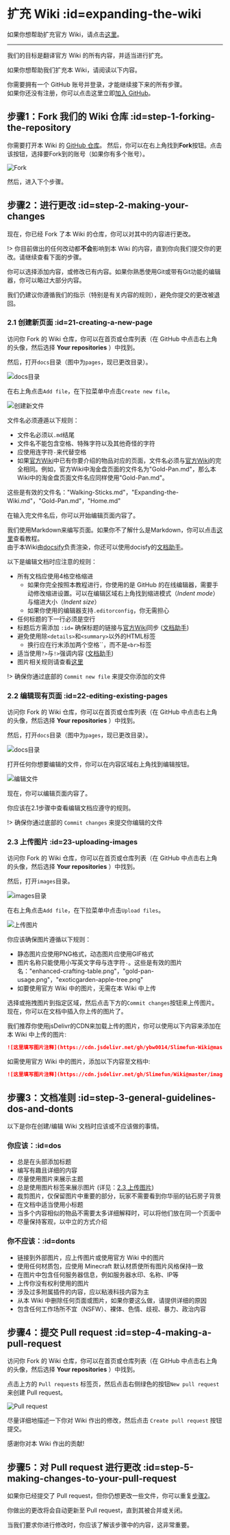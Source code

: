 # 扩充 Wiki :id=expanding-the-wiki

如果你想帮助扩充官方 Wiki，请点击[这里](https://github.com/Slimefun/Slimefun4/wiki/Expanding-the-Wiki)。

----

我们的目标是翻译官方 Wiki 的所有内容，并适当进行扩充。

如果你想帮助我们扩充本 Wiki，请阅读以下内容。

你需要拥有一个 GitHub 账号并登录，才能继续接下来的所有步骤。  
如果你还没有注册，你可以点击这里立即[加入 GitHub](https://github.com/join)。

## 步骤1：Fork 我们的 Wiki 仓库 :id=step-1-forking-the-repository

你需要打开本 Wiki 的 [GitHub 仓库](https://github.com/ybw0014/Slimefun-Wiki)。
然后，你可以在右上角找到**Fork**按钮。点击该按钮，选择要Fork到的账号（如果你有多个账号）。

![Fork](https://cdn.jsdelivr.net/gh/ybw0014/Slimefun-Wiki@master/images/github-tutorial-fork.png)

然后，进入下个步骤。

## 步骤2：进行更改 :id=step-2-making-your-changes

现在，你已经 Fork 了本 Wiki 的仓库，你可以对其中的内容进行更改。

!> 你目前做出的任何改动都**不会**影响到本 Wiki 的内容，直到你向我们提交你的更改。请继续查看下面的步骤。

你可以选择添加内容，或修改已有内容。如果你熟悉使用Git或带有Git功能的编辑器，你可以略过大部分内容。

我们仍建议你遵循我们的指示（特别是有关内容的规则），避免你提交的更改被退回。

### 2.1 创建新页面 :id=21-creating-a-new-page

访问你 Fork 的 Wiki 仓库，你可以在首页或仓库列表（在 GitHub 中点击右上角的头像，然后选择 **Your repositories** ）中找到。

然后，打开`docs`目录（图中为`pages`，现已更改目录）。

![docs目录](https://cdn.jsdelivr.net/gh/ybw0014/Slimefun-Wiki@master/images/github-tutorial-pages.png)

在右上角点击`Add file`，在下拉菜单中点击`Create new file`。

![创建新文件](https://cdn.jsdelivr.net/gh/ybw0014/Slimefun-Wiki@master/images/github-tutorial-new-file.png)

文件名必须遵遁以下规则：

- 文件名必须以`.md`结尾
- 文件名不能包含空格、特殊字符以及其他奇怪的字符
- 应使用连字符`-`来代替空格
- 如果[官方Wiki](https://github.com/Slimefun/Slimefun4/wiki)中已有你要介绍的物品对应的页面，文件名必须与[官方Wiki](https://github.com/Slimefun/Slimefun4/wiki)的完全相同。例如，官方Wiki中淘金盘页面的文件名为"Gold-Pan.md"，那么本Wiki中的淘金盘页面文件名应同样使用"Gold-Pan.md"。

这些是有效的文件名："Walking-Sticks.md"，"Expanding-the-Wiki.md"，"Gold-Pan.md"，"Home.md"

在输入完文件名后，你可以开始编辑页面内容了。

我们使用Markdown来编写页面。如果你不了解什么是Markdown，你可以点击[这里](https://ybw0014.net/post/markdown)查看教程。  
由于本Wiki由[docsify](https://docsify.js.org/#/zh-cn/)负责渲染，你还可以使用docisfy的[文档助手](https://docsify.js.org/#/zh-cn/helpers)。  

以下是编辑文档时应注意的规则：

- 所有文档应使用4格空格缩进
  - 如果你完全按照本教程进行，你使用的是 GitHub 的在线编辑器，需要手动修改缩进设置。可以在编辑区域右上角找到缩进模式（*Indent mode*）与缩进大小（*Indent size*）
  - 如果你使用的编辑器支持`.editorconfig`，你无需担心
- 任何标题的下一行必须是空行
- 标题后方需添加 `:id=` 确保标题的链接与[官方Wiki](https://github.com/Slimefun/Slimefun4/wiki)同步 ([文档助手](https://docsify.js.org/#/zh-cn/helpers?id=%e8%ae%be%e7%bd%ae%e6%a0%87%e9%a2%98%e7%9a%84-id-%e5%b1%9e%e6%80%a7))
- 避免使用除`<details>`和`<summary>`以外的HTML标签
  - 换行应在行末添加两个空格``，而不是`<br>`标签
- 适当使用`?>`与`!>`强调内容 ([文档助手](https://docsify.js.org/#/zh-cn/helpers?id=%e5%bc%ba%e8%b0%83%e5%86%85%e5%ae%b9))
- 图片相关规则请查看[这里](#_23-uploading-images)

!> 确保你通过底部的 `Commit new file` 来提交你添加的文件

### 2.2 编辑现有页面 :id=22-editing-existing-pages

访问你 Fork 的 Wiki 仓库，你可以在首页或仓库列表（在 GitHub 中点击右上角的头像，然后选择 **Your repositories** ）中找到。

然后，打开`docs`目录（图中为`pages`，现已更改目录）。

![docs目录](https://cdn.jsdelivr.net/gh/ybw0014/Slimefun-Wiki@master/images/github-tutorial-pages.png)

打开任何你想要编辑的文件，你可以在内容区域右上角找到编辑按钮。

![编辑文件](https://cdn.jsdelivr.net/gh/ybw0014/Slimefun-Wiki@master/images/github-tutorial-edit.png)

现在，你可以编辑页面内容了。

你应该在2.1步骤中查看编辑文档应遵守的规则。

!> 确保你通过底部的 `Commit changes` 来提交你编辑的文件

### 2.3 上传图片 :id=23-uploading-images

访问你 Fork 的 Wiki 仓库，你可以在首页或仓库列表（在 GitHub 中点击右上角的头像，然后选择 **Your repositories** ）中找到。

然后，打开`images`目录。

![images目录](https://cdn.jsdelivr.net/gh/ybw0014/Slimefun-Wiki@master/images/github-tutorial-images.png)

在右上角点击`Add file`，在下拉菜单中点击`Upload files`。

![上传图片](https://cdn.jsdelivr.net/gh/ybw0014/Slimefun-Wiki@master/images/github-tutorial-upload-image.png)

你应该确保图片遵循以下规则：

- 静态图片应使用PNG格式，动态图片应使用GIF格式
- 图片名称只能使用小写英文字母与连字符`-`。这些是有效的图片名："enhanced-crafting-table.png"，"gold-pan-usage.png"，"exoticgarden-apple-tree.png"
- 如要使用官方 Wiki 中的图片，无需在本 Wiki 中上传

选择或拖拽图片到指定区域，然后点击下方的`Commit changes`按钮来上传图片。
现在，你可以在文档中插入你上传的图片了。

我们推荐你使用jsDelivr的CDN来加载上传的图片，你可以使用以下内容来添加在本 Wiki 中上传的图片:

```markdown
![这里填写图片注释](https://cdn.jsdelivr.net/gh/ybw0014/Slimefun-Wiki@master/images/这里填写图片文件名)
```

如需使用官方 Wiki 中的图片，添加以下内容至文档中:

```markdown
![这里填写图片注释](https://cdn.jsdelivr.net/gh/Slimefun/Wiki@master/images/这里填写图片文件名)
```

## 步骤3：文档准则 :id=step-3-general-guidelines-dos-and-donts

以下是你在创建/编辑 Wiki 文档时应该或不应该做的事情。

### 你应该：:id=dos

- 总是在头部添加标题
- 编写有趣且详细的内容
- 尽量使用图片来展示主题
- 总是使用图片标签来展示图片 (详见：[2.3 上传图片](#_23-uploading-images))
- 裁剪图片，仅保留图片中重要的部分，玩家不需要看到你华丽的钻石房子背景
- 在文档中适当使用小标题
- 当多个内容相似的物品不需要太多详细解释时，可以将他们放在同一个页面中
- 尽量保持客观，以中立的方式介绍

### 你不应该：:id=donts

- 链接到外部图片，应上传图片或使用官方 Wiki 中的图片
- 使用任何材质包，应使用 Minecraft 默认材质使所有图片风格保持一致
- 在图片中包含任何服务器信息，例如服务器水印、名称、IP等
- 上传你没有权利使用的图片
- 涉及过多附属插件的内容，应以粘液科技内容为主
- 从本 Wiki 中删除任何页面或图片，如果你要这么做，请提供详细的原因
- 包含任何工作场所不宜（NSFW）、裸体、色情、歧视、暴力、政治内容

## 步骤4：提交 Pull request :id=step-4-making-a-pull-request

访问你 Fork 的 Wiki 仓库，你可以在首页或仓库列表（在 GitHub 中点击右上角的头像，然后选择 **Your repositories** ）中找到。

点击上方的 `Pull requests` 标签页，然后点击右侧绿色的按钮`New pull request`来创建 Pull request。

![Pull request](https://cdn.jsdelivr.net/gh/ybw0014/Slimefun-Wiki@master/images/github-tutorial-pr.png)

尽量详细地描述一下你对 Wiki 作出的修改，然后点击 `Create pull request` 按钮提交。

感谢你对本 Wiki 作出的贡献!

## 步骤5：对 Pull request 进行更改 :id=step-5-making-changes-to-your-pull-request

如果你已经提交了 Pull request，但你仍想更改一些文件，你可以重复[步骤2](#step-2-making-your-changes)。

你做出的更改将会自动更新至 Pull request，直到其被合并或关闭。

当我们要求你进行修改时，你应该了解该步骤中的内容，这非常重要。
